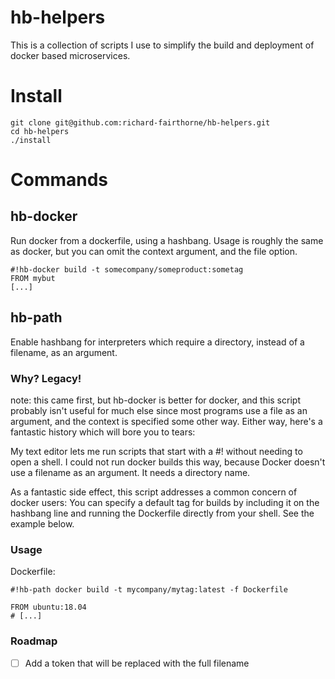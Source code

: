 # hb-helpers

This is a collection of scripts I use to simplify the build and deployment of docker based microservices.

# Install

```
git clone git@github.com:richard-fairthorne/hb-helpers.git
cd hb-helpers
./install
```

# Commands

## hb-docker

Run docker from a dockerfile, using a hashbang. Usage is roughly the same as docker, but you can omit the context argument, and the file option.

```
#!hb-docker build -t somecompany/someproduct:sometag
FROM mybut
[...]
```
## hb-path

Enable hashbang for interpreters which require a directory, instead of a filename, as an argument.

### Why? Legacy!

note: this came first, but hb-docker is better for docker, and this script probably isn't useful for much else since most programs use a file as an argument, and the context is specified some other way. Either way, here's a fantastic history which will bore you to tears:

My text editor lets me run scripts that start with a #! without needing to open a shell. I could not run docker builds this way, because Docker doesn't use a filename as an argument. It needs a directory name.

As a fantastic side effect, this script addresses a common concern of docker users: You can specify a default tag for builds by including it on the hashbang line and running the Dockerfile directly from your shell. See the example below.

### Usage

Dockerfile:
```
#!hb-path docker build -t mycompany/mytag:latest -f Dockerfile

FROM ubuntu:18.04
# [...]
```

### Roadmap

- [ ] Add a token that will be replaced with the full filename
